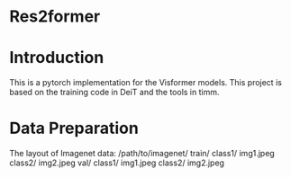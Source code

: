 # Res2former
# Introduction
 This is a pytorch implementation for the Visformer models. This project is based on the training code in DeiT and the tools in timm.
# Data Preparation
The layout of Imagenet data:
/path/to/imagenet/
  train/
    class1/
      img1.jpeg
    class2/
      img2.jpeg
  val/
    class1/
      img1.jpeg
    class2/
      img2.jpeg

